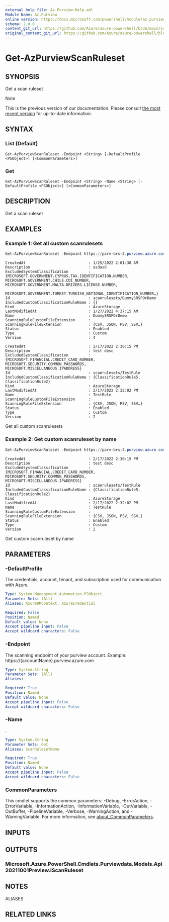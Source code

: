 ```yaml
---
external help file: Az.Purview-help.xml
Module Name: Az.Purview
online version: https://docs.microsoft.com/powershell/module/az.purview/get-azpurviewscanruleset
schema: 2.0.0
content_git_url: https://github.com/Azure/azure-powershell/blob/main/src/Purview/Purview/help/Get-AzPurviewScanRuleset.md
original_content_git_url: https://github.com/Azure/azure-powershell/blob/main/src/Purview/Purview/help/Get-AzPurviewScanRuleset.md
---
```


# Get-AzPurviewScanRuleset

## SYNOPSIS
Get a scan ruleset

> [!NOTE]
>This is the previous version of our documentation. Please consult [the most recent version](/powershell/module/az.purview/get-azpurviewscanruleset) for up-to-date information.

## SYNTAX

### List (Default)
```
Get-AzPurviewScanRuleset -Endpoint <String> [-DefaultProfile <PSObject>] [<CommonParameters>]
```

### Get
```
Get-AzPurviewScanRuleset -Endpoint <String> -Name <String> [-DefaultProfile <PSObject>] [<CommonParameters>]
```

## DESCRIPTION
Get a scan ruleset

## EXAMPLES

### Example 1: Get all custom scanrulesets
```powershell
Get-AzPurviewScanRuleset -Endpoint https://parv-brs-2.purview.azure.com/
```

```output
CreatedAt                            : 1/25/2022 2:01:38 AM
Description                          : asdasd
ExcludedSystemClassification         : {MICROSOFT.GOVERNMENT.CYPRUS.TAX.IDENTIFICATION.NUMBER, MICROSOFT.GOVERNMENT.CHILE.CDI_NUMBER, MICROSOFT.GOVERNMENT.MALTA.DRIVERS.LICENSE.NUMBER,
                                       MICROSOFT.GOVERNMENT.TURKEY.TURKISH_NATIONAL_IDENTIFICATION_NUMBER…}
Id                                   : scanrulesets/DummySRSFOrDemo
IncludedCustomClassificationRuleName : {}
Kind                                 : AzureStorage
LastModifiedAt                       : 1/27/2022 4:37:15 AM
Name                                 : DummySRSFOrDemo
ScanningRuleCustomFileExtension      :
ScanningRuleFileExtension            : {CSV, JSON, PSV, SSV…}
Status                               : Enabled
Type                                 : Custom
Version                              : 4

CreatedAt                            : 2/17/2022 2:30:15 PM
Description                          : test desc
ExcludedSystemClassification         : {MICROSOFT.FINANCIAL.CREDIT_CARD_NUMBER, MICROSOFT.SECURITY.COMMON_PASSWORDS, MICROSOFT.MISCELLANEOUS.IPADDRESS}
Id                                   : scanrulesets/TestRule
IncludedCustomClassificationRuleName : {ClassificationRule5, ClassificationRule2}
Kind                                 : AzureStorage
LastModifiedAt                       : 2/17/2022 2:32:02 PM
Name                                 : TestRule
ScanningRuleCustomFileExtension      :
ScanningRuleFileExtension            : {CSV, JSON, PSV, SSV…}
Status                               : Enabled
Type                                 : Custom
Version                              : 2
```

Get all custom scanrulesets

### Example 2: Get custom scanruleset by name
```powershell
Get-AzPurviewScanRuleset -Endpoint https://parv-brs-2.purview.azure.com/ -Name TestRule
```

```output
CreatedAt                            : 2/17/2022 2:30:15 PM
Description                          : test desc
ExcludedSystemClassification         : {MICROSOFT.FINANCIAL.CREDIT_CARD_NUMBER, MICROSOFT.SECURITY.COMMON_PASSWORDS, MICROSOFT.MISCELLANEOUS.IPADDRESS}
Id                                   : scanrulesets/TestRule
IncludedCustomClassificationRuleName : {ClassificationRule5, ClassificationRule2}
Kind                                 : AzureStorage
LastModifiedAt                       : 2/17/2022 2:32:02 PM
Name                                 : TestRule
ScanningRuleCustomFileExtension      :
ScanningRuleFileExtension            : {CSV, JSON, PSV, SSV…}
Status                               : Enabled
Type                                 : Custom
Version                              : 2
```

Get custom scanruleset by name

## PARAMETERS

### -DefaultProfile
The credentials, account, tenant, and subscription used for communication with Azure.

```yaml
Type: System.Management.Automation.PSObject
Parameter Sets: (All)
Aliases: AzureRMContext, AzureCredential

Required: False
Position: Named
Default value: None
Accept pipeline input: False
Accept wildcard characters: False
```

### -Endpoint
The scanning endpoint of your purview account.
Example: https://{accountName}.purview.azure.com

```yaml
Type: System.String
Parameter Sets: (All)
Aliases:

Required: True
Position: Named
Default value: None
Accept pipeline input: False
Accept wildcard characters: False
```

### -Name
.

```yaml
Type: System.String
Parameter Sets: Get
Aliases: ScanRulesetName

Required: True
Position: Named
Default value: None
Accept pipeline input: False
Accept wildcard characters: False
```

### CommonParameters
This cmdlet supports the common parameters: -Debug, -ErrorAction, -ErrorVariable, -InformationAction, -InformationVariable, -OutVariable, -OutBuffer, -PipelineVariable, -Verbose, -WarningAction, and -WarningVariable. For more information, see [about_CommonParameters](http://go.microsoft.com/fwlink/?LinkID=113216).

## INPUTS

## OUTPUTS

### Microsoft.Azure.PowerShell.Cmdlets.Purviewdata.Models.Api20211001Preview.IScanRuleset

## NOTES

ALIASES

## RELATED LINKS
